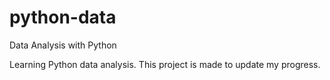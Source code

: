 # python-data
Data Analysis with Python

Learning Python data analysis. This project is made to update my progress.
